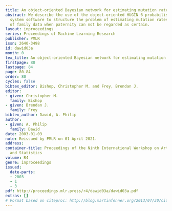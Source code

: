 ```yaml
---
title: An object-oriented Bayesian network for estimating mutation rates
abstract: We describe the use of the object-oriented HUGIN 6 probabilistic expert
  system software to structure the problem of estimating mutation rates on the basis
  of family data when paternity can not be regarded as certain.
layout: inproceedings
series: Proceedings of Machine Learning Research
publisher: PMLR
issn: 2640-3498
id: dawid03a
month: 0
tex_title: An object-oriented Bayesian network for estimating mutation rates
firstpage: 80
lastpage: 84
page: 80-84
order: 80
cycles: false
bibtex_editor: Bishop, Christopher M. and Frey, Brendan J.
editor:
- given: Christopher M.
  family: Bishop
- given: Brendan J.
  family: Frey
bibtex_author: Dawid, A. Philip
author:
- given: A. Philip
  family: Dawid
date: 2003-01-03
note: Reissued by PMLR on 01 April 2021.
address:
container-title: Proceedings of the Ninth International Workshop on Artificial Intelligence
  and Statistics
volume: R4
genre: inproceedings
issued:
  date-parts:
  - 2003
  - 1
  - 3
pdf: http://proceedings.mlr.press/r4/dawid03a/dawid03a.pdf
extras: []
# Format based on citeproc: http://blog.martinfenner.org/2013/07/30/citeproc-yaml-for-bibliographies/
---
```

